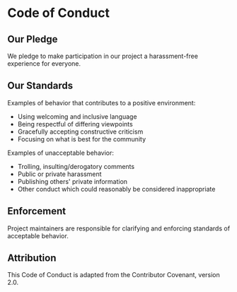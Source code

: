 <!-- SPDX-License-Identifier: Apache-2.0 -->
# Code of Conduct

## Our Pledge

We pledge to make participation in our project a harassment-free experience for everyone.

## Our Standards

Examples of behavior that contributes to a positive environment:
- Using welcoming and inclusive language
- Being respectful of differing viewpoints
- Gracefully accepting constructive criticism
- Focusing on what is best for the community

Examples of unacceptable behavior:
- Trolling, insulting/derogatory comments
- Public or private harassment
- Publishing others' private information
- Other conduct which could reasonably be considered inappropriate

## Enforcement

Project maintainers are responsible for clarifying and enforcing standards of acceptable behavior.

## Attribution

This Code of Conduct is adapted from the Contributor Covenant, version 2.0.